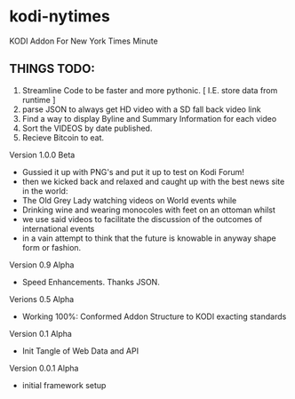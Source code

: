 # kodi-nytimes
KODI Addon For New York Times Minute

THINGS TODO:
-----------------------
1) Streamline Code to be faster and more pythonic. [ I.E. store data from runtime ]
2) parse JSON to always get HD video with a SD fall back video link
3) Find a way to display Byline and Summary Information for each video
4) Sort the VIDEOS by date published.
5) Recieve Bitcoin to eat.

Version 1.0.0 Beta
* Gussied it up with PNG's and put it up to test on Kodi Forum!
* then we kicked back and relaxed and caught up with the best news site in the world:
* The Old Grey Lady watching videos on World events while
* Drinking wine and wearing monocoles with feet on an ottoman whilst
* we use said videos to facilitate the discussion of the outcomes of international events
* in a vain attempt to think that the future is knowable in anyway shape form or fashion.

Version 0.9 Alpha
* Speed Enhancements. Thanks JSON.

Verions 0.5 Alpha
* Working 100%: Conformed Addon Structure to KODI exacting standards

Version 0.1 Alpha
* Init Tangle of Web Data and API

Version 0.0.1 Alpha
* initial framework setup

